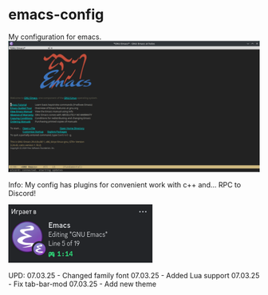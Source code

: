 # emacs-config
My configuration for emacs.
![1 Screen](https://github.com/wholos/emacs-config/blob/main/emacs.png)

Info:
My config has plugins for convenient work with c++ and... RPC to Discord!

![2 Screen](https://github.com/wholos/emacs-config/blob/main/emacrps.png)

UPD: 
07.03.25 - Changed family font
07.03.25 - Added Lua support
07.03.25 - Fix tab-bar-mod
07.03.25 - Add new theme
